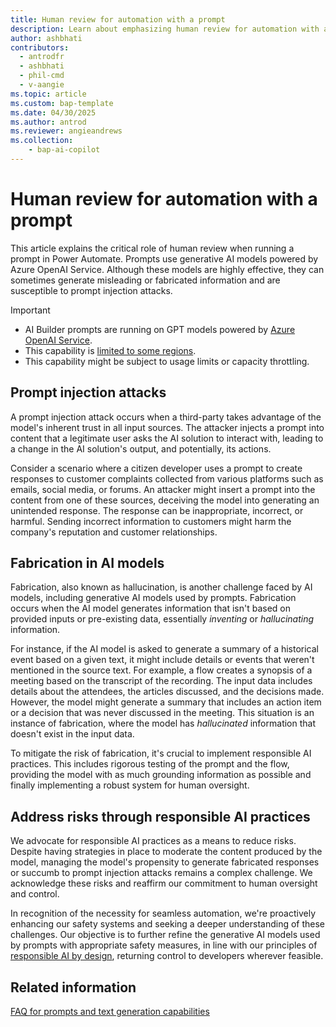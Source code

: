```yaml
---
title: Human review for automation with a prompt
description: Learn about emphasizing human review for automation with a prompt.
author: ashbhati
contributors:
  - antrodfr
  - ashbhati
  - phil-cmd
  - v-aangie
ms.topic: article
ms.custom: bap-template
ms.date: 04/30/2025
ms.author: antrod
ms.reviewer: angieandrews
ms.collection: 
    - bap-ai-copilot
---
```


# Human review for automation with a prompt

This article explains the critical role of human review when running a prompt in Power Automate. Prompts use generative AI models powered by Azure OpenAI Service. Although these models are highly effective, they can sometimes generate misleading or fabricated information and are susceptible to prompt injection attacks.

> [!IMPORTANT]
>
> - AI Builder prompts are running on GPT models powered by [Azure OpenAI Service](/azure/ai-services/openai/whats-new).
> - This capability is [limited to some regions](availability-region.md#prompts).
> - This capability might be subject to usage limits or capacity throttling.

## Prompt injection attacks

A prompt injection attack occurs when a third-party takes advantage of the model's inherent trust in all input sources. The attacker injects a prompt into content that a legitimate user asks the AI solution to interact with, leading to a change in the AI solution's output, and potentially, its actions.

Consider a scenario where a citizen developer uses a prompt to create responses to customer complaints collected from various platforms such as emails, social media, or forums. An attacker might insert a prompt into the content from one of these sources, deceiving the model into generating an unintended response. The response can be inappropriate, incorrect, or harmful. Sending incorrect information to customers might harm the company's reputation and customer relationships.  

## Fabrication in AI models

Fabrication, also known as hallucination, is another challenge faced by AI models, including generative AI models used by prompts. Fabrication occurs when the AI model generates information that isn't based on provided inputs or pre-existing data, essentially *inventing* or *hallucinating* information.

For instance, if the AI model is asked to generate a summary of a historical event based on a given text, it might include details or events that weren't mentioned in the source text. For example, a flow creates a synopsis of a meeting based on the transcript of the recording. The input data includes details about the attendees, the articles discussed, and the decisions made. However, the model might generate a summary that includes an action item or a decision that was never discussed in the meeting. This situation is an instance of fabrication, where the model has *hallucinated* information that doesn't exist in the input data.

To mitigate the risk of fabrication, it's crucial to implement responsible AI practices. This includes rigorous testing of the prompt and the flow, providing the model with as much grounding information as possible and finally implementing a robust system for human oversight.

## Address risks through responsible AI practices

We advocate for responsible AI practices as a means to reduce risks. Despite having strategies in place to moderate the content produced by the model, managing the model's propensity to generate fabricated responses or succumb to prompt injection attacks remains a complex challenge. We acknowledge these risks and reaffirm our commitment to human oversight and control.

In recognition of the necessity for seamless automation, we're proactively enhancing our safety systems and seeking a deeper understanding of these challenges.
Our objective is to further refine the generative AI models used by prompts with appropriate safety measures, in line with our principles of [responsible AI by design](https://blogs.microsoft.com/on-the-issues/2023/02/02/responsible-ai-chatgpt-artificial-intelligence/), returning control to developers wherever feasible.

## Related information

[FAQ for prompts and text generation capabilities](faqs-text-generation.md)
